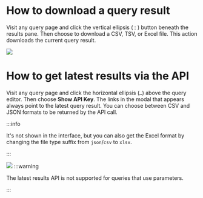 # How to download a query result

Visit any query page and click the vertical ellipsis (`⋮`) button beneath the results pane. Then choose to download a CSV, TSV, or Excel file. This action downloads the current query result.

![](static/images/docs/md-custom/export-results-1.png)

# How to get latest results via the API

Visit any query page and click the horizontal ellipsis (`…`) above the query editor. Then choose **Show API Key**. The links in the modal that appears always point to the latest query result. You can choose between CSV and JSON formats to be returned by the API call.

:::info

It's not shown in the interface, but you can also get the Excel format by changing the file type suffix from `json`/`csv` to `xlsx`.

:::

![](static/images/docs/md-custom/export-results-2.png)
:::warning

The latest results API is not supported for queries that use parameters.

:::


